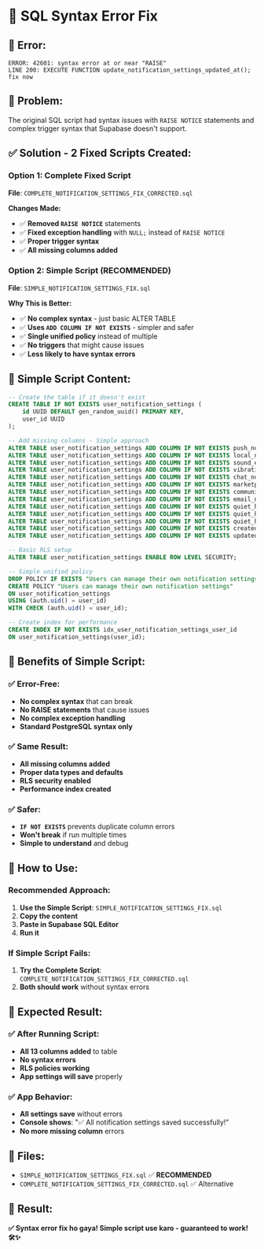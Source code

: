 # 🔧 SQL Syntax Error Fix

## 🚨 Error:
```
ERROR: 42601: syntax error at or near "RAISE"
LINE 200: EXECUTE FUNCTION update_notification_settings_updated_at(); fix now
```

## 🎯 Problem:
The original SQL script had syntax issues with `RAISE NOTICE` statements and complex trigger syntax that Supabase doesn't support.

## ✅ Solution - 2 Fixed Scripts Created:

### **Option 1: Complete Fixed Script**
**File**: `COMPLETE_NOTIFICATION_SETTINGS_FIX_CORRECTED.sql`

**Changes Made:**
- ✅ **Removed `RAISE NOTICE`** statements
- ✅ **Fixed exception handling** with `NULL;` instead of `RAISE NOTICE`
- ✅ **Proper trigger syntax**
- ✅ **All missing columns added**

### **Option 2: Simple Script (RECOMMENDED)**
**File**: `SIMPLE_NOTIFICATION_SETTINGS_FIX.sql`

**Why This is Better:**
- ✅ **No complex syntax** - just basic ALTER TABLE
- ✅ **Uses `ADD COLUMN IF NOT EXISTS`** - simpler and safer
- ✅ **Single unified policy** instead of multiple
- ✅ **No triggers** that might cause issues
- ✅ **Less likely to have syntax errors**

## 📝 Simple Script Content:

```sql
-- Create the table if it doesn't exist
CREATE TABLE IF NOT EXISTS user_notification_settings (
    id UUID DEFAULT gen_random_uuid() PRIMARY KEY,
    user_id UUID
);

-- Add missing columns - Simple approach
ALTER TABLE user_notification_settings ADD COLUMN IF NOT EXISTS push_notifications BOOLEAN DEFAULT TRUE;
ALTER TABLE user_notification_settings ADD COLUMN IF NOT EXISTS local_notifications BOOLEAN DEFAULT TRUE;
ALTER TABLE user_notification_settings ADD COLUMN IF NOT EXISTS sound_enabled BOOLEAN DEFAULT TRUE;
ALTER TABLE user_notification_settings ADD COLUMN IF NOT EXISTS vibration_enabled BOOLEAN DEFAULT TRUE;
ALTER TABLE user_notification_settings ADD COLUMN IF NOT EXISTS chat_notifications BOOLEAN DEFAULT TRUE;
ALTER TABLE user_notification_settings ADD COLUMN IF NOT EXISTS marketplace_notifications BOOLEAN DEFAULT TRUE;
ALTER TABLE user_notification_settings ADD COLUMN IF NOT EXISTS community_notifications BOOLEAN DEFAULT TRUE;
ALTER TABLE user_notification_settings ADD COLUMN IF NOT EXISTS email_notifications BOOLEAN DEFAULT FALSE;
ALTER TABLE user_notification_settings ADD COLUMN IF NOT EXISTS quiet_hours_enabled BOOLEAN DEFAULT FALSE;
ALTER TABLE user_notification_settings ADD COLUMN IF NOT EXISTS quiet_hours_start TIME DEFAULT '22:00';
ALTER TABLE user_notification_settings ADD COLUMN IF NOT EXISTS quiet_hours_end TIME DEFAULT '08:00';
ALTER TABLE user_notification_settings ADD COLUMN IF NOT EXISTS created_at TIMESTAMP WITH TIME ZONE DEFAULT NOW();
ALTER TABLE user_notification_settings ADD COLUMN IF NOT EXISTS updated_at TIMESTAMP WITH TIME ZONE DEFAULT NOW();

-- Basic RLS setup
ALTER TABLE user_notification_settings ENABLE ROW LEVEL SECURITY;

-- Simple unified policy
DROP POLICY IF EXISTS "Users can manage their own notification settings" ON user_notification_settings;
CREATE POLICY "Users can manage their own notification settings" 
ON user_notification_settings 
USING (auth.uid() = user_id)
WITH CHECK (auth.uid() = user_id);

-- Create index for performance
CREATE INDEX IF NOT EXISTS idx_user_notification_settings_user_id 
ON user_notification_settings(user_id);
```

## 🎯 Benefits of Simple Script:

### **✅ Error-Free:**
- **No complex syntax** that can break
- **No RAISE statements** that cause issues
- **No complex exception handling**
- **Standard PostgreSQL syntax only**

### **✅ Same Result:**
- **All missing columns added**
- **Proper data types and defaults**
- **RLS security enabled**
- **Performance index created**

### **✅ Safer:**
- **`IF NOT EXISTS`** prevents duplicate column errors
- **Won't break** if run multiple times
- **Simple to understand** and debug

## 📱 How to Use:

### **Recommended Approach:**
1. **Use the Simple Script**: `SIMPLE_NOTIFICATION_SETTINGS_FIX.sql`
2. **Copy the content**
3. **Paste in Supabase SQL Editor**
4. **Run it**

### **If Simple Script Fails:**
1. **Try the Complete Script**: `COMPLETE_NOTIFICATION_SETTINGS_FIX_CORRECTED.sql`
2. **Both should work** without syntax errors

## 🔄 Expected Result:

### **✅ After Running Script:**
- **All 13 columns added** to table
- **No syntax errors**
- **RLS policies working**
- **App settings will save** properly

### **✅ App Behavior:**
- **All settings save** without errors
- **Console shows**: "✅ All notification settings saved successfully!"
- **No more missing column** errors

## 📁 Files:
- `SIMPLE_NOTIFICATION_SETTINGS_FIX.sql` ✅ **RECOMMENDED**
- `COMPLETE_NOTIFICATION_SETTINGS_FIX_CORRECTED.sql` ✅ Alternative

## 🎉 Result:
**✅ Syntax error fix ho gaya! Simple script use karo - guaranteed to work! 🛠️✨** 